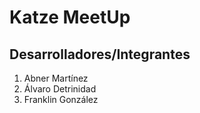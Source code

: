 # Katze MeetUp

## Desarrolladores/Integrantes

1. Abner Martínez
2. Álvaro Detrinidad
3. Franklin González
